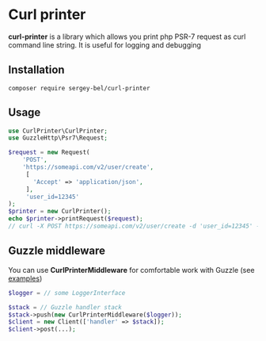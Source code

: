 # Curl printer

**curl-printer** is a library which allows you print php PSR-7 request as curl command line string. It is useful for logging and debugging

## Installation
```
composer require sergey-bel/curl-printer
```


## Usage

```php
use CurlPrinter\CurlPrinter;
use GuzzleHttp\Psr7\Request;

$request = new Request(
    'POST',
    'https://someapi.com/v2/user/create',
     [
       'Accept' => 'application/json',
     ],
     'user_id=12345'
);
$printer = new CurlPrinter();
echo $printer->printRequest($request); 
// curl -X POST https://someapi.com/v2/user/create -d 'user_id=12345' -H 'Accept: application/json'
```

## Guzzle middleware
You can use **CurlPrinterMiddleware** for comfortable work with Guzzle (see [examples](https://github.com/SergeyBel/curl-printer/tree/main/examples)) 

```php
$logger = // some LoggerInterface

$stack = // Guzzle handler stack
$stack->push(new CurlPrinterMiddleware($logger));
$client = new Client(['handler' => $stack]);
$client->post(...);
```

